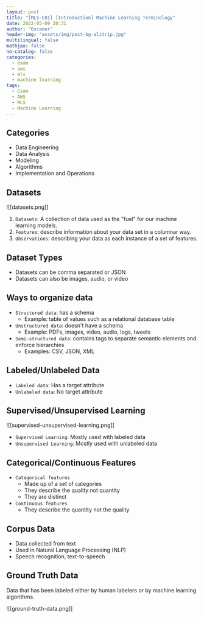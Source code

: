 ```yaml
---
layout: post
title: "[MLS-C01] [Introduction] Machine Learning Terminology"
date: 2022-05-09 20:31
author: "Oscaner"
header-img: "assets/img/post-bg-alitrip.jpg"
multilingual: false
mathjax: false
no-catalog: false
categories:
  - exam
  - aws
  - mls
  - machine learning
tags:
  - Exam
  - AWS
  - MLS
  - Machine Learning
---
```


## Categories

- Data Engineering
- Data Analysis
- Modeling
- Algorithms
- Implementation and Operations

## Datasets

![[datasets.png]]

1. `Datasets`: A collection of data used as the "fuel" for our machine learning models.
2. `Features`: describe information about your data set in a columnar way.
3. `Observations`: describing your data as each instance of a set of features.

## Dataset Types

- Datasets can be comma separated or JSON
- Datasets can also be images, audio, or video

## Ways to organize data

- `Structured data`: has a schema
    - Example: table of values such as a relational database table
- `Unstructured data`: doesn't have a schema
    - Example: PDFs, images, video, audio, logs, tweets
- `Semi-structured data`: contains tags to separate semantic elements and enforce hierarchies
    - Examples: CSV, JSON, XML

## Labeled/Unlabeled Data

- `Labeled data`: Has a target attribute
- `Unlabeled data`: No target attribute

## Supervised/Unsupervised Learning

![[supervised-unsupervised-learning.png]]

- `Supervised Learning`: Mostly used with labeled data
- `Unsupervised Learning`: Mostly used with unlabeled data

## Categorical/Continuous Features

- `Categorical features`
    - Made up of a set of categories
    - They describe the quality not quantity
    - They are distinct
- `Continuous features`
    - They describe the quantity not the quality

## Corpus Data

- Data collected from text
- Used in Natural Language Processing (NLP)
- Speech recognition, text-to-speech

## Ground Truth Data

Data that has been labeled either by human labelers or by machine learning algorithms.

![[ground-truth-data.png]]
